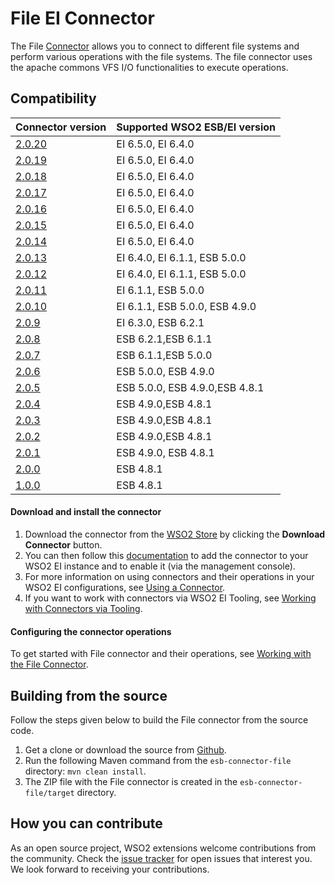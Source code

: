 # File EI Connector

The File [Connector](https://docs.wso2.com/display/EI650/Working+with+Connectors) allows you to connect to different file systems and perform various operations with the file systems. The file connector uses the apache commons VFS I/O functionalities to execute operations.
## Compatibility

| Connector version | Supported WSO2 ESB/EI version |
| ------------- |------------- |
|  [2.0.20](https://github.com/wso2-extensions/esb-connector-file/tree/org.wso2.carbon.connector.fileconnector-2.0.20)        |  EI 6.5.0, EI 6.4.0 |
|  [2.0.19](https://github.com/wso2-extensions/esb-connector-file/tree/org.wso2.carbon.connector.fileconnector-2.0.19)        |  EI 6.5.0, EI 6.4.0 |
|  [2.0.18](https://github.com/wso2-extensions/esb-connector-file/tree/org.wso2.carbon.connector.fileconnector-2.0.18)        |  EI 6.5.0, EI 6.4.0 |
|  [2.0.17](https://github.com/wso2-extensions/esb-connector-file/tree/org.wso2.carbon.connector.fileconnector-2.0.17)        |  EI 6.5.0, EI 6.4.0 |
|  [2.0.16](https://github.com/wso2-extensions/esb-connector-file/tree/org.wso2.carbon.connector.fileconnector-2.0.16)        |  EI 6.5.0, EI 6.4.0 |
|  [2.0.15](https://github.com/wso2-extensions/esb-connector-file/tree/org.wso2.carbon.connector.fileconnector-2.0.15)        |  EI 6.5.0, EI 6.4.0 |
|  [2.0.14](https://github.com/wso2-extensions/esb-connector-file/tree/org.wso2.carbon.connector.fileconnector-2.0.14)        |  EI 6.5.0, EI 6.4.0 |
|  [2.0.13](https://github.com/wso2-extensions/esb-connector-file/tree/org.wso2.carbon.connector.fileconnector-2.0.13)        |  EI 6.4.0, EI 6.1.1, ESB 5.0.0 |
|  [2.0.12](https://github.com/wso2-extensions/esb-connector-file/tree/org.wso2.carbon.connector.fileconnector-2.0.12)        |  EI 6.4.0, EI 6.1.1, ESB 5.0.0 |
|  [2.0.11](https://github.com/wso2-extensions/esb-connector-file/tree/org.wso2.carbon.connector.fileconnector-2.0.11)        |  EI 6.1.1, ESB 5.0.0 |
|  [2.0.10](https://github.com/wso2-extensions/esb-connector-file/tree/org.wso2.carbon.connector.fileconnector-2.0.10)        |  EI 6.1.1, ESB 5.0.0, ESB 4.9.0 |
|  [2.0.9](https://github.com/wso2-extensions/esb-connector-file/tree/org.wso2.carbon.connector.fileconnector-2.0.9)        |    EI 6.3.0, ESB 6.2.1|
|  [2.0.8](https://github.com/wso2-extensions/esb-connector-file/tree/org.wso2.carbon.connector.fileconnector-2.0.8)        |    ESB 6.2.1,ESB 6.1.1 |
|  [2.0.7](https://github.com/wso2-extensions/esb-connector-file/tree/org.wso2.carbon.connector.fileconnector-2.0.7)        |    ESB 6.1.1,ESB 5.0.0 |
|  [2.0.6](https://github.com/wso2-extensions/esb-connector-file/tree/org.wso2.carbon.connector.fileconnector-2.0.6)        |    ESB 5.0.0, ESB 4.9.0|
|  [2.0.5](https://github.com/wso2-extensions/esb-connector-file/tree/org.wso2.carbon.connector.fileconnector-2.0.5)        |    ESB 5.0.0, ESB 4.9.0,ESB 4.8.1|
|  [2.0.4](https://github.com/wso2-extensions/esb-connector-file/tree/org.wso2.carbon.connector.fileconnector-2.0.4)        |    ESB 4.9.0,ESB 4.8.1|
|  [2.0.3](https://github.com/wso2-extensions/esb-connector-file/tree/org.wso2.carbon.connector.fileconnector-2.0.3)        |    ESB 4.9.0,ESB 4.8.1 |
|  [2.0.2](https://github.com/wso2-extensions/esb-connector-file/tree/org.wso2.carbon.connector.fileconnector-2.0.2)        |    ESB 4.9.0,ESB 4.8.1 |
|  [2.0.1](https://github.com/wso2-extensions/esb-connector-file/tree/org.wso2.carbon.connector.fileconnector-2.0.1)        |    ESB 4.9.0, ESB 4.8.1 |
|  [2.0.0](https://github.com/wso2-extensions/esb-connector-file/tree/org.wso2.carbon.connector.fileconnector-2.0.0)        |    ESB 4.8.1 |
|  [1.0.0](https://github.com/wso2-extensions/esb-connector-file/tree/org.wso2.carbon.connector.fileconnector-1.0.0)        |    ESB 4.8.1 |


#### Download and install the connector

1. Download the connector from the [WSO2 Store](https://store.wso2.com/store/assets/esbconnector/details/3fcaf309-1a69-4edf-870a-882bb76fdaa1) by clicking the **Download Connector** button.
2. You can then follow this [documentation](https://docs.wso2.com/display/EI650/Working+with+Connectors+via+the+Management+Console) to add the connector to your WSO2 EI instance and to enable it (via the management console).
3. For more information on using connectors and their operations in your WSO2 EI configurations, see [Using a Connector](https://docs.wso2.com/display/EI650/Using+a+Connector).
4. If you want to work with connectors via WSO2 EI Tooling, see [Working with Connectors via Tooling](https://docs.wso2.com/display/EI650/Working+with+Connectors+via+Tooling).

#### Configuring the connector operations

To get started with File connector and their operations, see [Working with the File Connector](docs/topics.md).

## Building from the source

Follow the steps given below to build the File connector from the source code.

1. Get a clone or download the source from [Github](https://github.com/wso2-extensions/esb-connector-file).
2. Run the following Maven command from the `esb-connector-file` directory: `mvn clean install`.
3. The ZIP file with the File connector is created in the `esb-connector-file/target` directory.

## How you can contribute

As an open source project, WSO2 extensions welcome contributions from the community.
Check the [issue tracker](https://github.com/wso2-extensions/esb-connector-file/issues) for open issues that interest you. We look forward to receiving your contributions.
